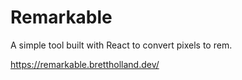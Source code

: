 # Remarkable

A simple tool built with React to convert pixels to rem.

https://remarkable.brettholland.dev/
